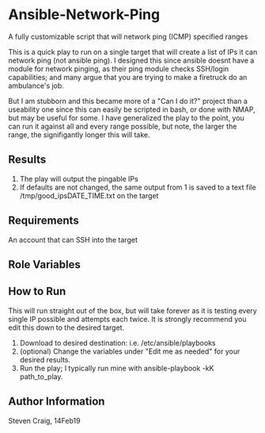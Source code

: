 # Ansible-Network-Ping
A fully customizable script that will network ping (ICMP) specified ranges

This is a quick play to run on a single target that will create a list of IPs it can network ping (not ansible ping). I designed this since ansible doesnt have a module for network pinging, as their ping module checks SSH/login capabilities; and many argue that you are trying to make a firetruck do an ambulance's job. 

But I am stubborn and this became more of a "Can I do it?" project than a useability one since this can easily be scripted in bash, or done with NMAP, but may be useful for some. I have generalized the play to the point, you can run it against all and every range possible, but note, the larger the range, the signifigantly longer this will take.

Results
------------
1. The play will output the pingable IPs
2. If defaults are not changed, the same output from 1 is saved to a text file /tmp/good_ipsDATE_TIME.txt on the target

Requirements
------------
An account that can SSH into the target

Role Variables
--------------


How to Run
--------------
This will run straight out of the box, but will take forever as it is testing every single IP possible and attempts each twice. It is strongly recommend you edit this down to the desired target.

1. Download to desired destination: i.e. /etc/ansible/playbooks
2. (optional) Change the variables under "Edit me as needed" for your desired results.
3. Run the play; I typically run mine with ansible-playbook -kK path_to_play.

Author Information
------------------
Steven Craig, 14Feb19
